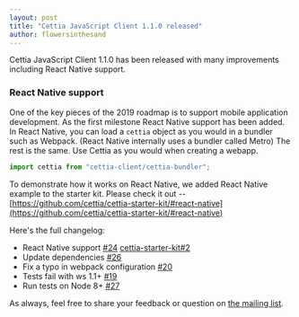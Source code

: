 ```yaml
---
layout: post
title: "Cettia JavaScript Client 1.1.0 released"
author: flowersinthesand
---
```


Cettia JavaScript Client 1.1.0 has been released with many improvements including React Native support.

### React Native support

One of the key pieces of the 2019 roadmap is to support mobile application development. As the first milestone React Native support has been added. In React Native, you can load a `cettia` object as you would in a bundler such as Webpack. (React Native internally uses a bundler called Metro) The rest is the same. Use Cettia as you would when creating a webapp.

```javascript
import cettia from "cettia-client/cettia-bundler";
```

To demonstrate how it works on React Native, we added React Native example to the starter kit. Please check it out -- [https://github.com/cettia/cettia-starter-kit/#react-native](https://github.com/cettia/cettia-starter-kit/#react-native)

Here's the full changelog:

- React Native support [#24](https://github.com/cettia/cettia-javascript-client/issues/24) [cettia-starter-kit#2](https://github.com/cettia/cettia-starter-kit/issues/2)
- Update dependencies [#26](https://github.com/cettia/cettia-javascript-client/issues/26)
- Fix a typo in webpack configuration [#20](https://github.com/cettia/cettia-javascript-client/issues/20)
- Tests fail with ws 1.1+ [#19](https://github.com/cettia/cettia-javascript-client/issues/19)
- Run tests on Node 8+ [#27](https://github.com/cettia/cettia-javascript-client/issues/27)

As always, feel free to share your feedback or question on [the mailing list](http://groups.google.com/group/cettia).
